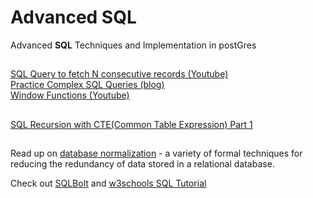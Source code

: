 # Advanced SQL
Advanced **SQL** Techniques and Implementation in postGres
##  
[SQL Query to fetch N consecutive records (Youtube) ](https://youtu.be/8p_OzqIJ_p4)   
[Practice Complex SQL Queries (blog)](https://techtfq.com/blog/learn-how-to-write-sql-queries-practice-complex-sql-queries)  
[Window Functions (Youtube) ](https://youtu.be/zAmJPdZu8Rg)   
##  
[SQL Recursion with CTE(Common Table Expression)  Part 1](https://youtu.be/IBSmPZFR9Pg)  
##   
Read up on [database
normalization](https://en.wikipedia.org/wiki/Database_normalization) - a variety
of formal techniques for reducing the redundancy of data stored in a relational
database.

Check out [SQLBolt](https://sqlbolt.com/) and [w3schools SQL
Tutorial](https://www.w3schools.com/sql/)
